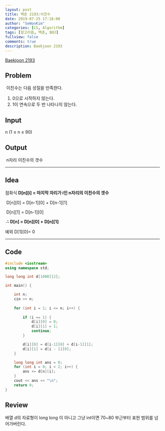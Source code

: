 ```yaml
---
layout: post
title: 백준 2193:이친수
date: 2019-07-25 17:18:00
author: "SeWonKim"
categories: [CS, Algorithm]
tags: [알고리즘, 백준, BOJ]
fullview: false
comments: true
description: Baekjoon 2193 
---
```


[Baekjoon 2193](https://www.acmicpc.net/problem/2193)

## Problem
​  이친수는 다음 성질을 만족한다.
  1. 0으로 시작하지 않는다.
  2. 1이 연속으로 두 번 나타나지 않는다.


## Input
  ​n (1 ≤ n ≤ 90)


## Output
​  n자리 이친수의 갯수


------



## Idea
점화식 **D\[n][i] = 마지막 자리가 i인 n자리의 이친수의 갯수**

​	D\[n][0] = D\[n-1][0] + D\[n-1][1] 

​	D\[n][1] = D\[n-1][0] 

​	 **∴ D[n] = D\[n][0] + D\[n][1]**




예외 D\[1][0]= 0



------



## Code

```cpp
#include <iostream>
using namespace std;

long long int d[1000][2];

int main() {

	int n;
	cin >> n;
	
	for (int i = 1; i <= n; i++) {
		
		if (i == 1) {
			d[i][0] = 0;
			d[i][1] = 1;
			continue;
		}

		d[i][0] = d[i-1][0] + d[i-1][1];
		d[i][1] = d[i - 1][0];
	}

	long long int ans = 0;
	for (int i = 0; i < 2; i++) {
		ans += d[n][i];
	}
	cout << ans << "\n";
	return 0;
}
```





## Review
​배열 d의 자료형이 long long 이 아니고 그냥 int이면 70~80 부근부터 표현 범위를 넘어가버린다. 
